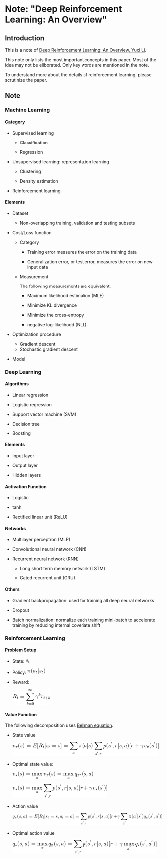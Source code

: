 # Note: "Deep Reinforcement Learning: An Overview"


## Introduction

This is a note of [Deep Reinforcement Learning: An Overview, Yuxi Li](https://arxiv.org/pdf/1701.07274.pdf).

This note only lists the most important concepts in this paper. Most of the idea may not be eliborated. Only key words are mentioned in the note.

To understand more about the details of reinforcement learning, please scrutinize the paper.

## Note

### Machine Learning

#### Category

* Supervised learning

  * Classification 
  
  * Regression

* Unsupervised learning: representation learning 

  * Clustering 
  
  * Density estimation

* Reinforcement learning

#### Elements

* Dataset

  * Non-overlapping training, validation and testing subsets

* Cost/Loss function

  * Category

    * Training error measures the error on the training data
	
    * Generalization error, or test error, measures the error on new input data
	
  * Measurement
  
    The following measurements are equivalent.
  
    * Maximum likelihood estimation (MLE)
	
	* Minimize KL divergence
	
	* Minimize the cross-entropy
	
	* negative log-likelihodd (NLL)

* Optimization procedure

  * Gradient descent 
  * Stochastic gradient descent

* Model

### Deep Learning

#### Algorithms

* Linear regression

* Logistic regression

* Support vector machine (SVM)

* Decision tree

* Boosting

#### Elements

* Input layer

* Output layer

* Hidden layers

#### Activation Function

* Logistic

* tanh

* Rectified linear unit (ReLU)

#### Networks

* Multilayer perceptron (MLP)

* Convolutional neural network (CNN)

* Recurrent neural network (RNN)

  * Long short term memory network (LSTM)
  
  * Gated recurrent unit (GRU)

#### Others

 * Gradient backpropagation: used for training all deep neural networks
 
 * Dropout
 
 * Batch normalization: normalize each training mini-batch to accelerate training by reducing internal coveriate shift



### Reinforcement Learning

#### Problem Setup

 * State: ![state](pic/01.gif)

 * Policy: ![policy](pic/02.gif)
 
 * Reward: 
 
   ![discounted reward](pic/03.gif)

#### Value Function

 The following decomposition uses [Bellman equation](https://en.wikipedia.org/wiki/Bellman_equation).

 * State value
 
   ![state value](pic/04.gif)
 
 * Optimal state value: 
 
   ![optimal state value](pic/05.gif)
   
   ![optimal state value](pic/06.gif)
 
 * Action value
 
   ![action value](pic/07.gif)
   
 * Optimal action value
 
   ![optimal action value](pic/08.gif)
   
   
 










